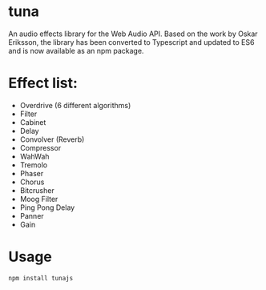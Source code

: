 # tuna

An audio effects library for the Web Audio API. Based on the work by Oskar Eriksson, the library has been converted to Typescript and updated to ES6 and is now available as an npm package.

# Effect list:

<ul>
    <li>Overdrive (6 different algorithms)</li>
    <li>Filter</li>
    <li>Cabinet</li>
    <li>Delay</li>
    <li>Convolver (Reverb)</li>
    <li>Compressor</li>
    <li>WahWah</li>
    <li>Tremolo</li>
    <li>Phaser</li>
    <li>Chorus</li>
    <li>Bitcrusher</li>
    <li>Moog Filter</li>
    <li>Ping Pong Delay</li>
    <li>Panner</li>
    <li>Gain</li>
</ul>

# Usage

```
npm install tunajs
```
